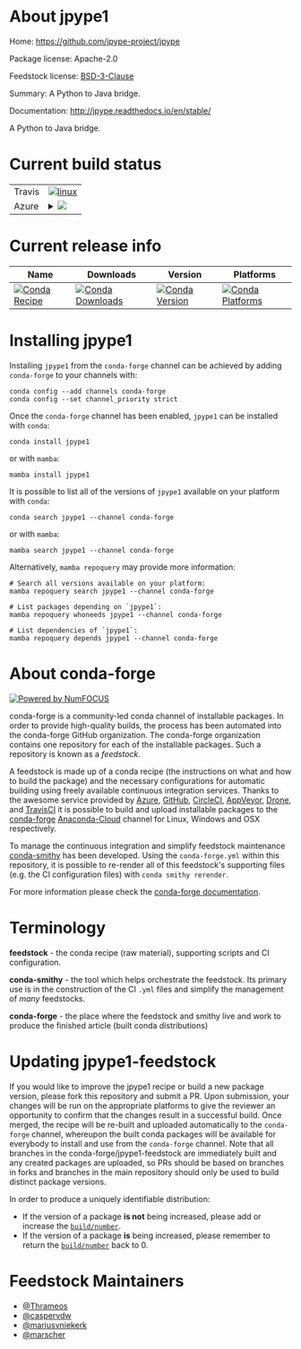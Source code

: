 About jpype1
============

Home: https://github.com/jpype-project/jpype

Package license: Apache-2.0

Feedstock license: [BSD-3-Clause](https://github.com/conda-forge/jpype1-feedstock/blob/main/LICENSE.txt)

Summary: A Python to Java bridge.

Documentation: http://jpype.readthedocs.io/en/stable/

A Python to Java bridge.

Current build status
====================


<table><tr>
    <td>Travis</td>
    <td>
      <a href="https://app.travis-ci.com/conda-forge/jpype1-feedstock">
        <img alt="linux" src="https://img.shields.io/travis/com/conda-forge/jpype1-feedstock/main.svg?label=Linux">
      </a>
    </td>
  </tr>
    
  <tr>
    <td>Azure</td>
    <td>
      <details>
        <summary>
          <a href="https://dev.azure.com/conda-forge/feedstock-builds/_build/latest?definitionId=482&branchName=main">
            <img src="https://dev.azure.com/conda-forge/feedstock-builds/_apis/build/status/jpype1-feedstock?branchName=main">
          </a>
        </summary>
        <table>
          <thead><tr><th>Variant</th><th>Status</th></tr></thead>
          <tbody><tr>
              <td>linux_64_python3.10.____cpython</td>
              <td>
                <a href="https://dev.azure.com/conda-forge/feedstock-builds/_build/latest?definitionId=482&branchName=main">
                  <img src="https://dev.azure.com/conda-forge/feedstock-builds/_apis/build/status/jpype1-feedstock?branchName=main&jobName=linux&configuration=linux%20linux_64_python3.10.____cpython" alt="variant">
                </a>
              </td>
            </tr><tr>
              <td>linux_64_python3.8.____cpython</td>
              <td>
                <a href="https://dev.azure.com/conda-forge/feedstock-builds/_build/latest?definitionId=482&branchName=main">
                  <img src="https://dev.azure.com/conda-forge/feedstock-builds/_apis/build/status/jpype1-feedstock?branchName=main&jobName=linux&configuration=linux%20linux_64_python3.8.____cpython" alt="variant">
                </a>
              </td>
            </tr><tr>
              <td>linux_64_python3.9.____cpython</td>
              <td>
                <a href="https://dev.azure.com/conda-forge/feedstock-builds/_build/latest?definitionId=482&branchName=main">
                  <img src="https://dev.azure.com/conda-forge/feedstock-builds/_apis/build/status/jpype1-feedstock?branchName=main&jobName=linux&configuration=linux%20linux_64_python3.9.____cpython" alt="variant">
                </a>
              </td>
            </tr><tr>
              <td>linux_aarch64_python3.10.____cpython</td>
              <td>
                <a href="https://dev.azure.com/conda-forge/feedstock-builds/_build/latest?definitionId=482&branchName=main">
                  <img src="https://dev.azure.com/conda-forge/feedstock-builds/_apis/build/status/jpype1-feedstock?branchName=main&jobName=linux&configuration=linux%20linux_aarch64_python3.10.____cpython" alt="variant">
                </a>
              </td>
            </tr><tr>
              <td>linux_aarch64_python3.8.____cpython</td>
              <td>
                <a href="https://dev.azure.com/conda-forge/feedstock-builds/_build/latest?definitionId=482&branchName=main">
                  <img src="https://dev.azure.com/conda-forge/feedstock-builds/_apis/build/status/jpype1-feedstock?branchName=main&jobName=linux&configuration=linux%20linux_aarch64_python3.8.____cpython" alt="variant">
                </a>
              </td>
            </tr><tr>
              <td>linux_aarch64_python3.9.____cpython</td>
              <td>
                <a href="https://dev.azure.com/conda-forge/feedstock-builds/_build/latest?definitionId=482&branchName=main">
                  <img src="https://dev.azure.com/conda-forge/feedstock-builds/_apis/build/status/jpype1-feedstock?branchName=main&jobName=linux&configuration=linux%20linux_aarch64_python3.9.____cpython" alt="variant">
                </a>
              </td>
            </tr><tr>
              <td>linux_ppc64le_python3.10.____cpython</td>
              <td>
                <a href="https://dev.azure.com/conda-forge/feedstock-builds/_build/latest?definitionId=482&branchName=main">
                  <img src="https://dev.azure.com/conda-forge/feedstock-builds/_apis/build/status/jpype1-feedstock?branchName=main&jobName=linux&configuration=linux%20linux_ppc64le_python3.10.____cpython" alt="variant">
                </a>
              </td>
            </tr><tr>
              <td>linux_ppc64le_python3.8.____cpython</td>
              <td>
                <a href="https://dev.azure.com/conda-forge/feedstock-builds/_build/latest?definitionId=482&branchName=main">
                  <img src="https://dev.azure.com/conda-forge/feedstock-builds/_apis/build/status/jpype1-feedstock?branchName=main&jobName=linux&configuration=linux%20linux_ppc64le_python3.8.____cpython" alt="variant">
                </a>
              </td>
            </tr><tr>
              <td>linux_ppc64le_python3.9.____cpython</td>
              <td>
                <a href="https://dev.azure.com/conda-forge/feedstock-builds/_build/latest?definitionId=482&branchName=main">
                  <img src="https://dev.azure.com/conda-forge/feedstock-builds/_apis/build/status/jpype1-feedstock?branchName=main&jobName=linux&configuration=linux%20linux_ppc64le_python3.9.____cpython" alt="variant">
                </a>
              </td>
            </tr><tr>
              <td>osx_64_python3.10.____cpython</td>
              <td>
                <a href="https://dev.azure.com/conda-forge/feedstock-builds/_build/latest?definitionId=482&branchName=main">
                  <img src="https://dev.azure.com/conda-forge/feedstock-builds/_apis/build/status/jpype1-feedstock?branchName=main&jobName=osx&configuration=osx%20osx_64_python3.10.____cpython" alt="variant">
                </a>
              </td>
            </tr><tr>
              <td>osx_64_python3.8.____cpython</td>
              <td>
                <a href="https://dev.azure.com/conda-forge/feedstock-builds/_build/latest?definitionId=482&branchName=main">
                  <img src="https://dev.azure.com/conda-forge/feedstock-builds/_apis/build/status/jpype1-feedstock?branchName=main&jobName=osx&configuration=osx%20osx_64_python3.8.____cpython" alt="variant">
                </a>
              </td>
            </tr><tr>
              <td>osx_64_python3.9.____cpython</td>
              <td>
                <a href="https://dev.azure.com/conda-forge/feedstock-builds/_build/latest?definitionId=482&branchName=main">
                  <img src="https://dev.azure.com/conda-forge/feedstock-builds/_apis/build/status/jpype1-feedstock?branchName=main&jobName=osx&configuration=osx%20osx_64_python3.9.____cpython" alt="variant">
                </a>
              </td>
            </tr><tr>
              <td>osx_arm64_python3.10.____cpython</td>
              <td>
                <a href="https://dev.azure.com/conda-forge/feedstock-builds/_build/latest?definitionId=482&branchName=main">
                  <img src="https://dev.azure.com/conda-forge/feedstock-builds/_apis/build/status/jpype1-feedstock?branchName=main&jobName=osx&configuration=osx%20osx_arm64_python3.10.____cpython" alt="variant">
                </a>
              </td>
            </tr><tr>
              <td>osx_arm64_python3.8.____cpython</td>
              <td>
                <a href="https://dev.azure.com/conda-forge/feedstock-builds/_build/latest?definitionId=482&branchName=main">
                  <img src="https://dev.azure.com/conda-forge/feedstock-builds/_apis/build/status/jpype1-feedstock?branchName=main&jobName=osx&configuration=osx%20osx_arm64_python3.8.____cpython" alt="variant">
                </a>
              </td>
            </tr><tr>
              <td>osx_arm64_python3.9.____cpython</td>
              <td>
                <a href="https://dev.azure.com/conda-forge/feedstock-builds/_build/latest?definitionId=482&branchName=main">
                  <img src="https://dev.azure.com/conda-forge/feedstock-builds/_apis/build/status/jpype1-feedstock?branchName=main&jobName=osx&configuration=osx%20osx_arm64_python3.9.____cpython" alt="variant">
                </a>
              </td>
            </tr><tr>
              <td>win_64_python3.10.____cpython</td>
              <td>
                <a href="https://dev.azure.com/conda-forge/feedstock-builds/_build/latest?definitionId=482&branchName=main">
                  <img src="https://dev.azure.com/conda-forge/feedstock-builds/_apis/build/status/jpype1-feedstock?branchName=main&jobName=win&configuration=win%20win_64_python3.10.____cpython" alt="variant">
                </a>
              </td>
            </tr><tr>
              <td>win_64_python3.8.____cpython</td>
              <td>
                <a href="https://dev.azure.com/conda-forge/feedstock-builds/_build/latest?definitionId=482&branchName=main">
                  <img src="https://dev.azure.com/conda-forge/feedstock-builds/_apis/build/status/jpype1-feedstock?branchName=main&jobName=win&configuration=win%20win_64_python3.8.____cpython" alt="variant">
                </a>
              </td>
            </tr><tr>
              <td>win_64_python3.9.____cpython</td>
              <td>
                <a href="https://dev.azure.com/conda-forge/feedstock-builds/_build/latest?definitionId=482&branchName=main">
                  <img src="https://dev.azure.com/conda-forge/feedstock-builds/_apis/build/status/jpype1-feedstock?branchName=main&jobName=win&configuration=win%20win_64_python3.9.____cpython" alt="variant">
                </a>
              </td>
            </tr>
          </tbody>
        </table>
      </details>
    </td>
  </tr>
</table>

Current release info
====================

| Name | Downloads | Version | Platforms |
| --- | --- | --- | --- |
| [![Conda Recipe](https://img.shields.io/badge/recipe-jpype1-green.svg)](https://anaconda.org/conda-forge/jpype1) | [![Conda Downloads](https://img.shields.io/conda/dn/conda-forge/jpype1.svg)](https://anaconda.org/conda-forge/jpype1) | [![Conda Version](https://img.shields.io/conda/vn/conda-forge/jpype1.svg)](https://anaconda.org/conda-forge/jpype1) | [![Conda Platforms](https://img.shields.io/conda/pn/conda-forge/jpype1.svg)](https://anaconda.org/conda-forge/jpype1) |

Installing jpype1
=================

Installing `jpype1` from the `conda-forge` channel can be achieved by adding `conda-forge` to your channels with:

```
conda config --add channels conda-forge
conda config --set channel_priority strict
```

Once the `conda-forge` channel has been enabled, `jpype1` can be installed with `conda`:

```
conda install jpype1
```

or with `mamba`:

```
mamba install jpype1
```

It is possible to list all of the versions of `jpype1` available on your platform with `conda`:

```
conda search jpype1 --channel conda-forge
```

or with `mamba`:

```
mamba search jpype1 --channel conda-forge
```

Alternatively, `mamba repoquery` may provide more information:

```
# Search all versions available on your platform:
mamba repoquery search jpype1 --channel conda-forge

# List packages depending on `jpype1`:
mamba repoquery whoneeds jpype1 --channel conda-forge

# List dependencies of `jpype1`:
mamba repoquery depends jpype1 --channel conda-forge
```


About conda-forge
=================

[![Powered by
NumFOCUS](https://img.shields.io/badge/powered%20by-NumFOCUS-orange.svg?style=flat&colorA=E1523D&colorB=007D8A)](https://numfocus.org)

conda-forge is a community-led conda channel of installable packages.
In order to provide high-quality builds, the process has been automated into the
conda-forge GitHub organization. The conda-forge organization contains one repository
for each of the installable packages. Such a repository is known as a *feedstock*.

A feedstock is made up of a conda recipe (the instructions on what and how to build
the package) and the necessary configurations for automatic building using freely
available continuous integration services. Thanks to the awesome service provided by
[Azure](https://azure.microsoft.com/en-us/services/devops/), [GitHub](https://github.com/),
[CircleCI](https://circleci.com/), [AppVeyor](https://www.appveyor.com/),
[Drone](https://cloud.drone.io/welcome), and [TravisCI](https://travis-ci.com/)
it is possible to build and upload installable packages to the
[conda-forge](https://anaconda.org/conda-forge) [Anaconda-Cloud](https://anaconda.org/)
channel for Linux, Windows and OSX respectively.

To manage the continuous integration and simplify feedstock maintenance
[conda-smithy](https://github.com/conda-forge/conda-smithy) has been developed.
Using the ``conda-forge.yml`` within this repository, it is possible to re-render all of
this feedstock's supporting files (e.g. the CI configuration files) with ``conda smithy rerender``.

For more information please check the [conda-forge documentation](https://conda-forge.org/docs/).

Terminology
===========

**feedstock** - the conda recipe (raw material), supporting scripts and CI configuration.

**conda-smithy** - the tool which helps orchestrate the feedstock.
                   Its primary use is in the construction of the CI ``.yml`` files
                   and simplify the management of *many* feedstocks.

**conda-forge** - the place where the feedstock and smithy live and work to
                  produce the finished article (built conda distributions)


Updating jpype1-feedstock
=========================

If you would like to improve the jpype1 recipe or build a new
package version, please fork this repository and submit a PR. Upon submission,
your changes will be run on the appropriate platforms to give the reviewer an
opportunity to confirm that the changes result in a successful build. Once
merged, the recipe will be re-built and uploaded automatically to the
`conda-forge` channel, whereupon the built conda packages will be available for
everybody to install and use from the `conda-forge` channel.
Note that all branches in the conda-forge/jpype1-feedstock are
immediately built and any created packages are uploaded, so PRs should be based
on branches in forks and branches in the main repository should only be used to
build distinct package versions.

In order to produce a uniquely identifiable distribution:
 * If the version of a package **is not** being increased, please add or increase
   the [``build/number``](https://docs.conda.io/projects/conda-build/en/latest/resources/define-metadata.html#build-number-and-string).
 * If the version of a package **is** being increased, please remember to return
   the [``build/number``](https://docs.conda.io/projects/conda-build/en/latest/resources/define-metadata.html#build-number-and-string)
   back to 0.

Feedstock Maintainers
=====================

* [@Thrameos](https://github.com/Thrameos/)
* [@caspervdw](https://github.com/caspervdw/)
* [@mariusvniekerk](https://github.com/mariusvniekerk/)
* [@marscher](https://github.com/marscher/)

